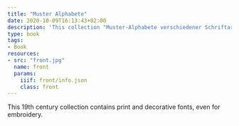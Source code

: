 ```yaml
---
title: "Muster Alphabete"
date: 2020-10-09T16:13:43+02:00
description: 'This collection "Muster-Alphabete verschiedener Schriftarten in den neuesten Formen", published around 1885 by R. Bauer, Leipzig. <a class="worldcat" href="http://www.worldcat.org/oclc/67320154">&nbsp;</a>'
type: book
tags:
- Book
resources:
- src: "front.jpg"
  name: front
  params:
    iiif: front/info.json
    class: front
---
```

This 19th century collection contains print and decorative fonts, even for embroidery.
